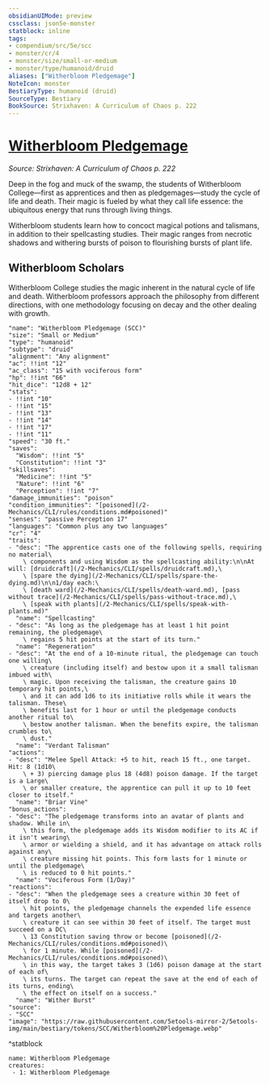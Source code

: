 ```yaml
---
obsidianUIMode: preview
cssclass: json5e-monster
statblock: inline
tags:
- compendium/src/5e/scc
- monster/cr/4
- monster/size/small-or-medium
- monster/type/humanoid/druid
aliases: ["Witherbloom Pledgemage"]
NoteIcon: monster
BestiaryType: humanoid (druid)
SourceType: Bestiary
BookSource: Strixhaven: A Curriculum of Chaos p. 222
---
```

# [Witherbloom Pledgemage](2-Mechanics/CLI/bestiary/humanoid/witherbloom-pledgemage-scc.md)
*Source: Strixhaven: A Curriculum of Chaos p. 222*  

Deep in the fog and muck of the swamp, the students of Witherbloom College—first as apprentices and then as pledgemages—study the cycle of life and death. Their magic is fueled by what they call life essence: the ubiquitous energy that runs through living things.

Witherbloom students learn how to concoct magical potions and talismans, in addition to their spellcasting studies. Their magic ranges from necrotic shadows and withering bursts of poison to flourishing bursts of plant life.

## Witherbloom Scholars

Witherbloom College studies the magic inherent in the natural cycle of life and death. Witherbloom professors approach the philosophy from different directions, with one methodology focusing on decay and the other dealing with growth.

```statblock
"name": "Witherbloom Pledgemage (SCC)"
"size": "Small or Medium"
"type": "humanoid"
"subtype": "druid"
"alignment": "Any alignment"
"ac": !!int "12"
"ac_class": "15 with vociferous form"
"hp": !!int "66"
"hit_dice": "12d8 + 12"
"stats":
- !!int "10"
- !!int "15"
- !!int "13"
- !!int "14"
- !!int "17"
- !!int "11"
"speed": "30 ft."
"saves":
  "Wisdom": !!int "5"
  "Constitution": !!int "3"
"skillsaves":
  "Medicine": !!int "5"
  "Nature": !!int "6"
  "Perception": !!int "7"
"damage_immunities": "poison"
"condition_immunities": "[poisoned](/2-Mechanics/CLI/rules/conditions.md#poisoned)"
"senses": "passive Perception 17"
"languages": "Common plus any two languages"
"cr": "4"
"traits":
- "desc": "The apprentice casts one of the following spells, requiring no material\
    \ components and using Wisdom as the spellcasting ability:\n\nAt will: [druidcraft](/2-Mechanics/CLI/spells/druidcraft.md),\
    \ [spare the dying](/2-Mechanics/CLI/spells/spare-the-dying.md)\n\n1/day each:\
    \ [death ward](/2-Mechanics/CLI/spells/death-ward.md), [pass without trace](/2-Mechanics/CLI/spells/pass-without-trace.md),\
    \ [speak with plants](/2-Mechanics/CLI/spells/speak-with-plants.md)"
  "name": "Spellcasting"
- "desc": "As long as the pledgemage has at least 1 hit point remaining, the pledgemage\
    \ regains 5 hit points at the start of its turn."
  "name": "Regeneration"
- "desc": "At the end of a 10-minute ritual, the pledgemage can touch one willing\
    \ creature (including itself) and bestow upon it a small talisman imbued with\
    \ magic. Upon receiving the talisman, the creature gains 10 temporary hit points,\
    \ and it can add 1d6 to its initiative rolls while it wears the talisman. These\
    \ benefits last for 1 hour or until the pledgemage conducts another ritual to\
    \ bestow another talisman. When the benefits expire, the talisman crumbles to\
    \ dust."
  "name": "Verdant Talisman"
"actions":
- "desc": "Melee Spell Attack: +5 to hit, reach 15 ft., one target. Hit: 8 (1d10\
    \ + 3) piercing damage plus 18 (4d8) poison damage. If the target is a Large\
    \ or smaller creature, the apprentice can pull it up to 10 feet closer to itself."
  "name": "Briar Vine"
"bonus_actions":
- "desc": "The pledgemage transforms into an avatar of plants and shadow. While in\
    \ this form, the pledgemage adds its Wisdom modifier to its AC if it isn't wearing\
    \ armor or wielding a shield, and it has advantage on attack rolls against any\
    \ creature missing hit points. This form lasts for 1 minute or until the pledgemage\
    \ is reduced to 0 hit points."
  "name": "Vociferous Form (1/Day)"
"reactions":
- "desc": "When the pledgemage sees a creature within 30 feet of itself drop to 0\
    \ hit points, the pledgemage channels the expended life essence and targets another\
    \ creature it can see within 30 feet of itself. The target must succeed on a DC\
    \ 13 Constitution saving throw or become [poisoned](/2-Mechanics/CLI/rules/conditions.md#poisoned)\
    \ for 1 minute. While [poisoned](/2-Mechanics/CLI/rules/conditions.md#poisoned)\
    \ in this way, the target takes 3 (1d6) poison damage at the start of each of\
    \ its turns. The target can repeat the save at the end of each of its turns, ending\
    \ the effect on itself on a success."
  "name": "Wither Burst"
"source":
- "SCC"
"image": "https://raw.githubusercontent.com/5etools-mirror-2/5etools-img/main/bestiary/tokens/SCC/Witherbloom%20Pledgemage.webp"
```
^statblock

```encounter-table
name: Witherbloom Pledgemage
creatures:
 - 1: Witherbloom Pledgemage
```